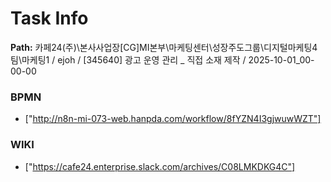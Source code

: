 # Task Info

**Path:** 카페24(주)\본사사업장\[CG]MI본부\마케팅센터\성장주도그룹\디지털마케팅4팀\마케팅1 / ejoh / [345640] 광고 운영 관리 _ 직접 소재 제작 / 2025-10-01_00-00-00

### BPMN
- ["http://n8n-mi-073-web.hanpda.com/workflow/8fYZN4I3gjwuwWZT"]

### WIKI
- ["https://cafe24.enterprise.slack.com/archives/C08LMKDKG4C"]

